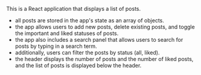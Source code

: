 This is a React application that displays a list of posts.

- all posts are stored in the app's state as an array of objects. 
- the app allows users to add new posts, delete existing posts, and toggle the important and liked statuses of posts. 
- the app also includes a search panel that allows users to search for posts by typing in a search term. 
- additionally, users can filter the posts by status (all, liked). 
- the header displays the number of posts and the number of liked posts, and the list of posts is displayed below the header.
